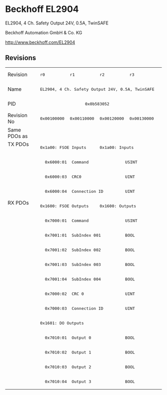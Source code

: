 # Beckhoff EL2904

EL2904, 4 Ch. Safety Output 24V, 0.5A, TwinSAFE

Beckhoff Automation GmbH & Co. KG

http://www.beckhoff.com/EL2904

## Revisions
<table>
<tr >
<td>Revision</td>
<td><pre>r0</pre></td>
<td><pre>r1</pre></td>
<td><pre>r2</pre></td>
<td><pre>r3</pre></td>
</tr>
<tr >
<td>Name</td>
<td colspan=4 align="center"><pre>EL2904, 4 Ch. Safety Output 24V, 0.5A, TwinSAFE</pre></td>
</tr>
<tr >
<td>PID</td>
<td colspan=4 align="center"><pre>0x0b583052</pre></td>
</tr>
<tr >
<td>Revision No</td>
<td><pre>0x00100000</pre></td>
<td><pre>0x00110000</pre></td>
<td><pre>0x00120000</pre></td>
<td><pre>0x00130000</pre></td>
</tr>
<tr >
<td>Same PDOs as</td>
<td colspan=4 align="center"><pre></pre></td>
</tr>
<tr class="txpdo pdosection">
<td rowspan=4 valign=top>TX PDOs</td>
<td colspan=2 align="left"><pre>0x1a00: FSOE Inputs</pre></td>
<td colspan=2 align="left"><pre>0x1a00: Inputs</pre></td>
<td></td>
</tr>
<tr class="txpdo">
<td colspan=4 align="left"><pre>  0x6000:01  Command               USINT</pre></td>
</tr>
<tr class="txpdo">
<td colspan=4 align="left"><pre>  0x6000:03  CRC0                  UINT</pre></td>
</tr>
<tr class="txpdo">
<td colspan=4 align="left"><pre>  0x6000:04  Connection ID         UINT</pre></td>
</tr>
<tr class="rxpdo pdosection">
<td rowspan=13 valign=top>RX PDOs</td>
<td colspan=2 align="left"><pre>0x1600: FSOE Outputs</pre></td>
<td colspan=2 align="left"><pre>0x1600: Outputs</pre></td>
<td></td>
</tr>
<tr class="rxpdo">
<td colspan=4 align="left"><pre>  0x7000:01  Command               USINT</pre></td>
</tr>
<tr class="rxpdo">
<td colspan=4 align="left"><pre>  0x7001:01  SubIndex 001          BOOL</pre></td>
</tr>
<tr class="rxpdo">
<td colspan=4 align="left"><pre>  0x7001:02  SubIndex 002          BOOL</pre></td>
</tr>
<tr class="rxpdo">
<td colspan=4 align="left"><pre>  0x7001:03  SubIndex 003          BOOL</pre></td>
</tr>
<tr class="rxpdo">
<td colspan=4 align="left"><pre>  0x7001:04  SubIndex 004          BOOL</pre></td>
</tr>
<tr class="rxpdo">
<td colspan=4 align="left"><pre>  0x7000:02  CRC 0                 UINT</pre></td>
</tr>
<tr class="rxpdo">
<td colspan=4 align="left"><pre>  0x7000:03  Connection ID         UINT</pre></td>
</tr>
<tr class="rxpdo pdosection">
<td colspan=4 align="left"><pre>0x1601: DO Outputs</pre></td>
</tr>
<tr class="rxpdo">
<td colspan=4 align="left"><pre>  0x7010:01  Output 0              BOOL</pre></td>
</tr>
<tr class="rxpdo">
<td colspan=4 align="left"><pre>  0x7010:02  Output 1              BOOL</pre></td>
</tr>
<tr class="rxpdo">
<td colspan=4 align="left"><pre>  0x7010:03  Output 2              BOOL</pre></td>
</tr>
<tr class="rxpdo">
<td colspan=4 align="left"><pre>  0x7010:04  Output 3              BOOL</pre></td>
</tr>
</table>
